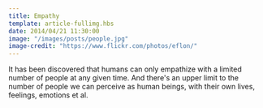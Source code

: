 ```yaml
---
title: Empathy
template: article-fullimg.hbs
date: 2014/04/21 11:30:00
image: "/images/posts/people.jpg"
image-credit: "https://www.flickr.com/photos/eflon/"
---
```

It has been discovered that humans can only empathize with a limited number of people at any given time. And there's an upper limit to the number of people we can perceive as human beings, with their own lives, feelings, emotions et al.